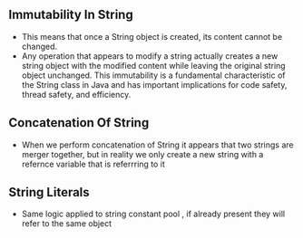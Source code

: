## Immutability In String
- This means that once a String object is created, its content cannot be changed. 
- Any operation that appears to modify a string actually creates a new string object with the modified content while leaving the original string object unchanged. This immutability is a fundamental characteristic of the String class in Java and has important implications for code safety, thread safety, and efficiency.

## Concatenation Of String
- When we perform concatenation of String it appears that two strings are merger together, 
but in reality we only create a new string with a refernce variable that  is referrring to it

## String Literals
- Same logic applied to string constant pool , if already present they will refer to the same object
